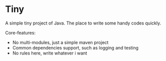 # Tiny

A simple tiny project of Java. The place to write some handy codes quickly.

Core-features:

- No multi-modules, just a simple maven project
- Common dependencies support, such as logging and testing
- No rules here, write whatever i want
